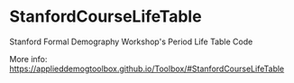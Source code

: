 # StanfordCourseLifeTable
Stanford Formal Demography Workshop's Period Life Table Code

More info: https://applieddemogtoolbox.github.io/Toolbox/#StanfordCourseLifeTable
